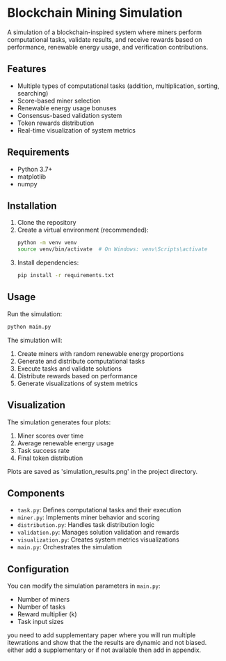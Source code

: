 # Blockchain Mining Simulation

A simulation of a blockchain-inspired system where miners perform computational tasks, validate results, and receive rewards based on performance, renewable energy usage, and verification contributions.

## Features

- Multiple types of computational tasks (addition, multiplication, sorting, searching)
- Score-based miner selection
- Renewable energy usage bonuses
- Consensus-based validation system
- Token rewards distribution
- Real-time visualization of system metrics

## Requirements

- Python 3.7+
- matplotlib
- numpy

## Installation

1. Clone the repository
2. Create a virtual environment (recommended):
   ```bash
   python -m venv venv
   source venv/bin/activate  # On Windows: venv\Scripts\activate
   ```
3. Install dependencies:
   ```bash
   pip install -r requirements.txt
   ```

## Usage

Run the simulation:
```bash
python main.py
```

The simulation will:
1. Create miners with random renewable energy proportions
2. Generate and distribute computational tasks
3. Execute tasks and validate solutions
4. Distribute rewards based on performance
5. Generate visualizations of system metrics

## Visualization

The simulation generates four plots:
1. Miner scores over time
2. Average renewable energy usage
3. Task success rate
4. Final token distribution

Plots are saved as 'simulation_results.png' in the project directory.

## Components

- `task.py`: Defines computational tasks and their execution
- `miner.py`: Implements miner behavior and scoring
- `distribution.py`: Handles task distribution logic
- `validation.py`: Manages solution validation and rewards
- `visualization.py`: Creates system metrics visualizations
- `main.py`: Orchestrates the simulation

## Configuration

You can modify the simulation parameters in `main.py`:
- Number of miners
- Number of tasks
- Reward multiplier (k)
- Task input sizes 



you need to add supplementary paper where you will run multiple itewrations and show that the the results are dynamic and not biased.\
either add a supplementary or if not available then add in appendix.